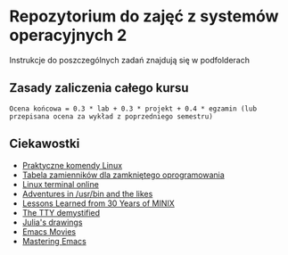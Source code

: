 Repozytorium do zajęć z systemów operacyjnych 2
===============================================

Instrukcje do poszczególnych zadań znajdują się w podfolderach

Zasady zaliczenia całego kursu
------------------------------

```
Ocena końcowa = 0.3 * lab + 0.3 * projekt + 0.4 * egzamin (lub przepisana ocena za wykład z poprzedniego semestru)
```

Ciekawostki
-----------

 - [Praktyczne komendy Linux](http://www.nibyblog.pl/praktyczne-komendy-linux-334.html)
 - [Tabela zamienników dla zamkniętego oprogramowania](http://7thguard.net/archiwalne_pliki/zamienniki.html)
 - [Linux terminal online](https://www.tutorialspoint.com/unix_terminal_online.php)
 - [Adventures in /usr/bin and the likes](https://ablagoev.github.io/linux/adventures/commands/2017/02/19/adventures-in-usr-bin.html)
 - [Lessons Learned from 30 Years of MINIX](https://cacm.acm.org/magazines/2016/3/198874-lessons-learned-from-30-years-of-minix/fulltext)
 - [The TTY demystified](http://www.linusakesson.net/programming/tty/index.php?tty)
 - [Julia's drawings](https://drawings.jvns.ca/)
 - [Emacs Movies](http://emacsmovies.org/)
 - [Mastering Emacs](https://www.masteringemacs.org/)

